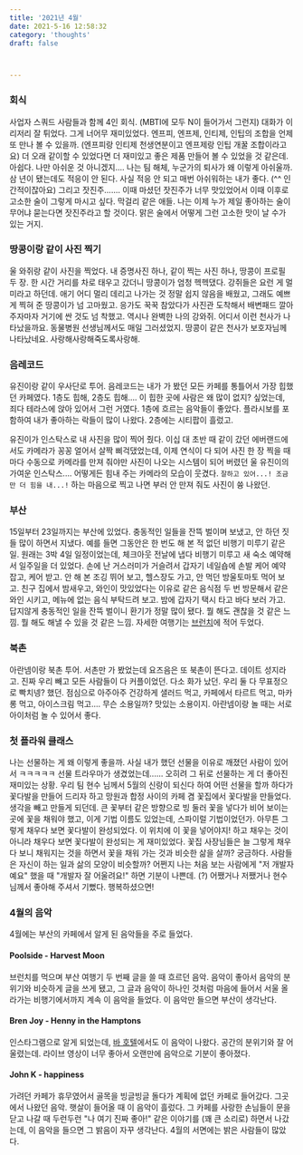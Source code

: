 ```yaml
---
title: '2021년 4월'
date: 2021-5-16 12:58:32
category: 'thoughts'
draft: false



---
```


### 회식

사업자 스쿼드 사람들과 함께 4인 회식. (MBTI에 모두 N이 들어가서 그런지) 대화가 이리저리 잘 튀었다. 그게 너어무 재미있었다. 엔프피, 엔프제, 인티제, 인팁의 조합을 언제 또 만나 볼 수 있을까. (엔프피랑 인티제 천생연분이고 엔프제랑 인팁 개꿀 조합이라고요) 더 오래 같이할 수 있었다면 더 재미있고 좋은 제품 만들어 볼 수 있었을 것 같은데. 아쉽다. 나만 아쉬운 것 아니겠지.... 나는 팀 해체, 누군가의 퇴사가 왜 이렇게 아쉬울까. 삼 년이 됐는데도 적응이 안 된다. 사실 적응 안 되고 매번 아쉬워하는 내가 좋다. (^^ 인간적이잖아요) 그리고 잣진주....... 이때 마셨던 잣진주가 너무 맛있었어서 이때 이후로 고소한 술이 그렇게 마시고 싶다. 막걸리 같은 애들. 나는 이제 누가 제일 좋아하는 술이 무어냐 묻는다면 잣진주라고 할 것이다. 맑은 술에서 어떻게 그런 고소한 맛이 날 수가 있는 거지.

### 땅콩이랑 같이 사진 찍기

울 와쥐랑 같이 사진을 찍었다. 내 증명사진 하나, 같이 찍는 사진 하나, 땅콩이 프로필 두 장. 한 시간 거리를 차로 태우고 갔더니 땅콩이가 엄청 헥헥댔다. 강쥐들은 요런 게 멀미라고 하던데. 애기 어디 멀리 데리고 나가는 것 정말 쉽지 않음을 배웠고, 그래도 예쁘게 찍혀 준 땅콩이가 넘 고마웠고. 응가도 꾹꾹 참았다가 사진관 도착해서 배변패드 깔아 주자마자 거기에 싼 것도 넘 착했고. 역시나 완벽한 나의 강와쥐. 어디서 이런 천사가 나타났을까요. 동물병원 선생님께서도 매일 그러셨었지. 땅콩이 같은 천사가 보호자님께 나타났네요. 사랑해사랑해죽도록사랑해.

### 음레코드

유진이랑 같이 우사단로 투어. 음레코드는 내가 가 봤던 모든 카페를 통틀어서 가장 힙했던 카페였다. 1층도 힙해, 2층도 힙해.... 이 힙한 곳에 사람은 왜 많이 없지? 싶었는데, 죄다 테라스에 앉아 있어서 그런 거였다. 1층에 흐르는 음악들이 좋았다. 플라시보를 포함하여 내가 좋아하는 락들이 많이 나왔다. 2층에는 시티팝이 흘렀고.

유진이가 인스탁스로 내 사진을 많이 찍어 줬다. 이십 대 초반 때 같이 갔던 에버랜드에서도 카메라가 꽁꽁 얼어서 살짝 삐걱댔었는데, 이제 연식이 다 되어 사진 한 장 찍을 때마다 수동으로 카메라를 만져 줘야만 사진이 나오는 시스템이 되어 버렸던 울 유진이의 가여운 인스탁스.... 어떻게든 힘내 주는 카메라의 모습이 웃겼다. `잘하고 있어...! 조금만 더 힘을 내...!` 하는 마음으로 찍고 나면 부러 안 만져 줘도 사진이 쓩 나왔던.

### 부산

15일부터 23일까지는 부산에 있었다. 충동적인 일들을 잔뜩 벌이며 보냈고, 안 하던 짓들 많이 하면서 지냈다. 예를 들면 그동안은 한 번도 해 본 적 없던 비행기 미루기 같은 일. 원래는 3박 4일 일정이었는데, 체크아웃 전날에 냅다 비행기 미루고 새 숙소 예약해서 일주일을 더 있었다. 손에 난 거스러미가 거슬려서 갑자기 네일숍에 손발 케어 예약 잡고, 케어 받고. 안 해 본 조깅 뛰어 보고, 헬스장도 가고, 안 먹던 방울토마토 먹어 보고. 친구 집에서 밤새우고, 와인이 맛있었다는 이유로 같은 음식점 두 번 방문해서 같은 와인 시키고, 메뉴에 없는 음식 부탁드려 보고. 밤에 갑자기 택시 타고 바다 보러 가고. 답지않게 충동적인 일을 잔뜩 벌이니 환기가 정말 많이 됐다. 뭘 해도 괜찮을 것 같은 느낌. 뭘 해도 해낼 수 있을 것 같은 느낌. 자세한 여행기는 [브런치](https://brunch.co.kr/magazine/living-travel)에 적어 두었다.

### 북촌

아란넴이랑 북촌 투어. 서촌만 가 봤었는데 요즈음은 또 북촌이 뜬다고. 데이트 성지라고. 진짜 우리 빼고 모든 사람들이 다 커플이었던. 다소 화가 났던. 우리 둘 다 무표정으로 빡치넹? 했던. 점심으로 아주아주 건강하게 샐러드 먹고, 카페에서 타르트 먹고, 마카롱 먹고, 아이스크림 먹고.... 무슨 소용일까? 맛있는 소용이지. 아란넴이랑 놀 때는 서로 아이처럼 놀 수 있어서 좋다.

### 첫 플라워 클래스

나는 선물하는 게 왜 이렇게 좋을까. 사실 내가 했던 선물을 이유로 깨졌던 사람이 있어서 ㅋㅋㅋㅋㅋ 선물 트라우마가 생겼었는데...... 오히려 그 뒤로 선물하는 게 더 좋아진 재미있는 상황. 우리 팀 현수 님께서 5월의 신랑이 되신다 하여 어떤 선물을 할까 하다가 꽃다발을 만들어 드리자 하고 망원과 합정 사이의 카페 겸 꽃집에서 꽃다발을 만들었다. 생각을 빼고 만들게 되던데. 큰 꽃부터 같은 방향으로 빙 둘러 꽃을 넣다가 비어 보이는 곳에 꽃을 채워야 했고, 이게 기법 이름도 있었는데, 스파이럴 기법이었던가. 아무튼 그렇게 채우다 보면 꽃다발이 완성되었다. 이 위치에 이 꽃을 넣어야지! 하고 채우는 것이 아니라 채우다 보면 꽃다발이 완성되는 게 재미있었다. 꽃집 사장님들은 늘 그렇게 채우다 보니 채워지는 것을 하면서 꽃을 채워 가는 것과 비슷한 삶을 살까? 궁금하다. 사람들은 자신이 하는 일과 삶의 모양이 비슷할까? 어쩐지 나는 처음 보는 사람에게 "저 개발자예요" 했을 때 "개발자 잘 어울려요!" 하면 기분이 나쁜데. (?) 어쨌거나 저쨌거나 현수 님께서 좋아해 주셔서 기뻤다. 행복하셨으면!

### 4월의 음악

4월에는 부산의 카페에서 알게 된 음악들을 주로 들었다.

#### Poolside - Harvest Moon

브런치를 먹으며 부산 여행기 두 번째 글을 쓸 때 흐르던 음악. 음악이 좋아서 음악의 분위기와 비슷하게 글을 쓰게 됐고, 그 글과 음악이 하나인 것처럼 마음에 들어서 서울 올라가는 비행기에서까지 계속 이 음악을 들었다. 이 음악만 들으면 부산이 생각난다.

#### Bren Joy - Henny in the Hamptons

인스타그램으로 알게 되었는데, [바 호텔](http://naver.me/GfaMl6Pb)에서도 이 음악이 나왔다. 공간의 분위기와 잘 어울렸는데. 라이브 영상이 너무 좋아서 오랜만에 음악으로 기분이 좋아졌다.

#### John K - happiness

가려던 카페가 휴무였어서 골목을 빙글빙글 돌다가 계획에 없던 카페로 들어갔다. 그곳에서 나왔던 음악. 햇살이 들어올 때 이 음악이 흘렀다. 그 카페를 사랑한 손님들이 문을 닫고 나갈 때 두런두런 "나 여기 진짜 좋아!" 같은 이야기를 (꽤 큰 소리로) 하면서 나갔는데, 이 음악을 들으면 그 밝음이 자꾸 생각난다. 4월의 서면에는 밝은 사람들이 많았다.

